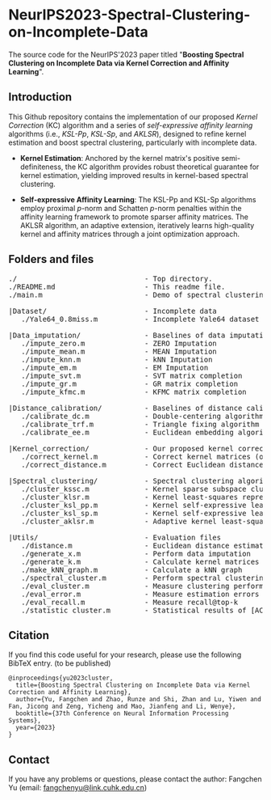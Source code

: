 # NeurIPS2023-Spectral-Clustering-on-Incomplete-Data

The source code for the NeurIPS'2023 paper titled "**Boosting Spectral Clustering on Incomplete Data via Kernel Correction and Affinity Learning**".

## Introduction

This Github repository contains the implementation of our proposed *Kernel Correction* (KC) algorithm and a series of *self-expressive affinity learning* algorithms (i.e., *KSL-Pp*, *KSL-Sp*, and *AKLSR*), designed to refine kernel estimation and boost spectral clustering, particularly with incomplete data.

- **Kernel Estimation**: Anchored by the kernel matrix's positive semi-definiteness, the KC algorithm provides robust theoretical guarantee for kernel estimation, yielding improved results in kernel-based spectral clustering.

- **Self-expressive Affinity Learning**: The KSL-Pp and KSL-Sp algorithms employ proximal $p$-norm and Schatten $p$-norm penalties within the affinity learning framework to promote sparser affinity matrices. The AKLSR algorithm, an adaptive extension, iteratively learns high-quality kernel and affinity matrices through a joint optimization approach.

## Folders and files

<pre>
./                              - Top directory.
./README.md                     - This readme file.
./main.m                        - Demo of spectral clustering on incomplete data.

|Dataset/                       - Incomplete data
   ./Yale64_0.8miss.m           - Incomplete Yale64 dataset with 80% random missing

|Data_imputation/               - Baselines of data imputation
   ./impute_zero.m              - ZERO Imputation 
   ./impute_mean.m              - MEAN Imputation
   ./impute_knn.m               - kNN Imputation
   ./impute_em.m                - EM Imputation
   ./impute_svt.m               - SVT matrix completion
   ./impute_gr.m                - GR matrix completion
   ./impute_kfmc.m              - KFMC matrix completion

|Distance_calibration/          - Baselines of distance calibration
   ./calibrate_dc.m             - Double-centering algorithm  
   ./calibrate_trf.m            - Triangle fixing algorithm
   ./calibrate_ee.m             - Euclidean embedding algorithm

|Kernel_correction/             - Our proposed kernel correction algorithm 
   ./correct_kernel.m           - Correct kernel matrices (ours)  
   ./correct_distance.m         - Correct Euclidean distance matrices (ours)

|Spectral_clustering/           - Spectral clustering algorithms
   ./cluster_kssc.m             - Kernel sparse subspace clustering
   ./cluster_klsr.m             - Kernel least-squares representation
   ./cluster_ksl_pp.m           - Kernel self-expressive learning with proximal p-norm (ours)
   ./cluster_ksl_sp.m           - Kernel self-expressive learning with Schatten p-norm (ours)
   ./cluster_aklsr.m            - Adaptive kernel least-squares representation (ours)

|Utils/                         - Evaluation files 
   ./distance.m                 - Euclidean distance estimation on incomplete data
   ./generate_x.m               - Perform data imputation
   ./generate_k.m               - Calculate kernel matrices
   ./make_kNN_graph.m           - Calculate a kNN graph
   ./spectral_cluster.m         - Perform spectral clustering algorithms
   ./eval_cluster.m             - Measure clustering performance by [ACC, NMI, PUR, ARI]
   ./eval_error.m               - Measure estimation errors
   ./eval_recall.m              - Measure recall@top-k
   ./statistic_cluster.m        - Statistical results of [ACC, NMI, PUR, ARI, RMSE, RE, Recall]
</pre>


## Citation

If you find this code useful for your research, please use the following BibTeX entry. (to be published)

```
@inproceedings{yu2023cluster,
  title={Boosting Spectral Clustering on Incomplete Data via Kernel Correction and Affinity Learning},
  author={Yu, Fangchen and Zhao, Runze and Shi, Zhan and Lu, Yiwen and Fan, Jicong and Zeng, Yicheng and Mao, Jianfeng and Li, Wenye},
  booktitle={37th Conference on Neural Information Processing Systems},
  year={2023}
}
```

## Contact

If you have any problems or questions, please contact the author: Fangchen Yu (email: fangchenyu@link.cuhk.edu.cn)
